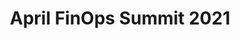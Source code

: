 ---
title: April FinOps Summit 2021
description: View the Summit which includes keynotes on Engineering Action Work Group, Accurate Forecasting and with Shared Costs.
date-added: Apr 2021
type: Video
source: FinOps Foundation
label: 
link: https://youtu.be/ck8EbE38MNs
cloud-provider: 
  - Multi-Cloud
framework-capabilities:
  - Forecasting
  - Managing Shared Cost
permalink: /resources/not-here/
weight: 30
listing: true
---
